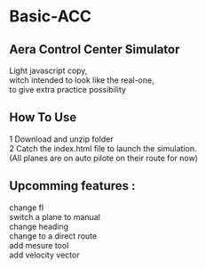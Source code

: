 # Basic-ACC
## Aera Control Center Simulator
Light javascript copy,  
witch intended to look like the real-one,  
to give extra practice possibility

## How To Use
1 Download and unzip folder  
2 Catch the index.html file to launch the simulation.  
(All planes are on auto pilote on their route for now)

## Upcomming features :
change fl  
switch a plane to manual  
  change heading  
  change to a direct route  
add mesure tool  
add velocity vector  
